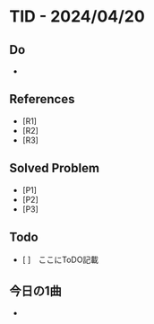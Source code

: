 # TID - 2024/04/20
<!--
## Learnings
- 
- 
-->


## Do
- 


<!--
## Reflections & Insights
- 
- 
-->

<!--
## Plans for Tomorrow
- 
- 
-->

## References
- [R1] 
- [R2] 
- [R3] 

## Solved Problem
- [P1] 
- [P2] 
- [P3] 


## Todo
- [ ]　ここにToDO記載

## 今日の1曲
- 
